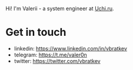 Hi!
I'm Valerii - a system engineer at [Uchi.ru](https://github.com/uchiru).

# Get in touch
* linkedin: https://www.linkedin.com/in/vbratkev
* telegram: https://t.me/valer0n
* twitter: https://twitter.com/vbratkev
